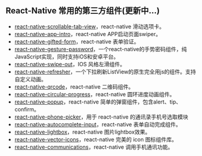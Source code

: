 ## React-Native 常用的第三方组件(更新中...) 
* [react-native-scrollable-tab-view](https://github.com/skv-headless/react-native-scrollable-tab-view)，react-native 滑动选项卡。
* [react-native-app-intro](https://github.com/fuyaode/react-native-app-intro)，react-native APP启动页面swiper。
* [react-native-gifted-form](https://github.com/FaridSafi/react-native-gifted-form)，react-native 表单验证。
* [react-native-gesture-password](https://github.com/Spikef/react-native-gesture-password)，一个react-native的手势密码组件，纯JavaScript实现，同时支持iOS和安卓平台。
* [react-native-swipe-out](https://www.npmjs.com/package/react-native-swipe-out)，IOS 风格左滑组件。
* [react-native-refresher](https://github.com/syrusakbary/react-native-refresher)，一个下拉刷新ListView的原生完全用js的组件。支持自定义动画。
* [react-native-qrcode](https://github.com/cssivision/react-native-qrcode)，react-native 二维码组件。
* [react-native-circular-progress](https://github.com/bgryszko/react-native-circular-progress)，react-native 圆环进度动画组件。
* [react-native-popup](https://github.com/beefe/react-native-popup)，react-native 简单的弹窗组件，包含alert、tip、confirm。
* [react-native-phone-picker](https://github.com/Spikef/react-native-phone-picker)，用于 react-native 的通讯录手机号选取模块
* [react-native-autocomplete-input](https://github.com/l-urence/react-native-autocomplete-input)，react-native 表单自动完成组件。
* [react-native-lightbox](https://github.com/oblador/react-native-lightbox)，react-native 图片lightbox效果。
* [react-native-vector-icons](https://github.com/oblador/react-native-vector-icons)，react-native 完美的 icon 图标组件库。
* [react-native-communications](https://github.com/anarchicknight/react-native-communications)，react-native 调用手机通讯功能。


